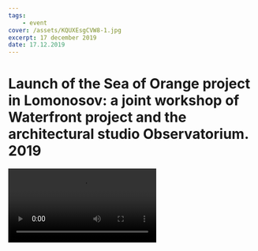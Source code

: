 ```yaml
---
tags:
    - event
cover: /assets/KQUXEsgCVW8-1.jpg
excerpt: 17 december 2019
date: 17.12.2019
---
```


# Launch of the Sea of Orange project in Lomonosov: a joint workshop of Waterfront project and the architectural studio Observatorium. 2019

<Video src="https://www.youtube.com/embed/8fta_muHcm0" />

In December 2019, the Waterfront project team together with our Dutch partners from the architectural studio Observatorium (Rotterdam) launched a new project called Sea of Orange. This is both an architectural and artistic project that integrates public art and placemaking into public spaces. Its main feature is cooperation with local residents.

The Sea of Orange project was set up on the Amber beach in the North-East of Lomonosov city. It was here that the first meeting of the project participants took place. During the three-day workshop, local residents and project team explored the coastline of Lomonosov, discussed the history of the beach and possible options for its development. Our joint work will be resulted in the creation of a large-scale site-specific public art object.

Sea of Orange is organised by Waterfront project together with the Dutch architectural bureau Observatorium with the support of Creative Industries Fund NL.